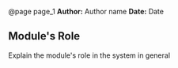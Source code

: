 @page page_1
**Author:** Author name
**Date:**  Date
## Module's Role
Explain the module's role in the system in general
